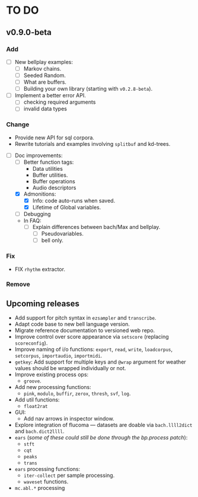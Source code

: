 # TO DO

## v0.9.0-beta

### Add

- [ ] New bellplay examples:
  - [ ] Markov chains.
  - [ ] Seeded Random.
  - [ ] What are buffers.
  - [ ] Building your own library (starting with `v0.2.8-beta`).
- [ ] Implement a better error API.
  - [ ] checking required arguments
  - [ ] invalid data types

### Change

- Provide new API for sql corpora.
- Rewrite tutorials and examples involving `splitbuf` and kd-trees.
- [ ] Doc improvements:
  - [ ] Better function tags:
    - Data utilities
    - Buffer utilities.
    - Buffer operations
    - Audio descriptors
  - [x] Admonitions:
    - [x] Info: code auto-runs when saved.
    - [x] Lifetime of Global variables.
  - [ ] Debugging
  - In FAQ:
    - [ ] Explain differences between bach/Max and bellplay.
      - [ ] Pseudovariables.
      - [ ] bell only.

### Fix

- FIX `rhythm` extractor.

### Remove

## Upcoming releases

- Add support for pitch syntax in `ezsampler` and `transcribe`.
- Adapt code base to new bell language version.
- Migrate reference documentation to versioned web repo.
- Improve control over score appearance via `setscore` (replacing `scoreconfig`).
- Improve naming of i/o functions: `export`, `read`, `write`, `loadcorpus`, `setcorpus`, `importaudio`, `importmidi`.
- `getkey`: Add support for multiple keys and `@wrap` argument for weather values should be wrapped individually or not.
- Improve existing process ops:
  - `groove`.
- Add new processing functions:
  - `pink`, `modulo`, `buffir`, `zerox`, `thresh`, `svf`, `log`.
- Add util functions:
  - `float2rat`
- GUI:
  - Add nav arrows in inspector window.
- Explore integration of flucoma — datasets are doable via `bach.llll2dict` and `bach.dict2llll`.
- `ears` (_some of these could still be done through the bp.process patch_):
  - `stft`
  - `cqt`
  - `peaks`
  - `trans`
- `ears` processing functions:
  - `iter-collect` per sample processing.
  - `waveset` functions.
- `mc.abl.*` processing
